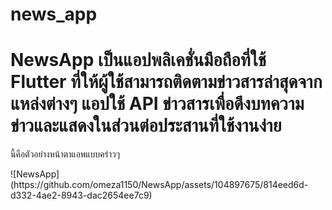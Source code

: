 # news_app

<h1>NewsApp เป็นแอปพลิเคชั่นมือถือที่ใช้ Flutter ที่ให้ผู้ใช้สามารถติดตามข่าวสารล่าสุดจากแหล่งต่างๆ แอปใช้ API ข่าวสารเพื่อดึงบทความข่าวและแสดงในส่วนต่อประสานที่ใช้งานง่าย</h1>
<p>นี้คือตัวอย่างหน้าตาแอพแบบคร่าวๆ</p>
<p>![NewsApp](https://github.com/omeza1150/NewsApp/assets/104897675/814eed6d-d332-4ae2-8943-dac2654ee7c9)</p>
